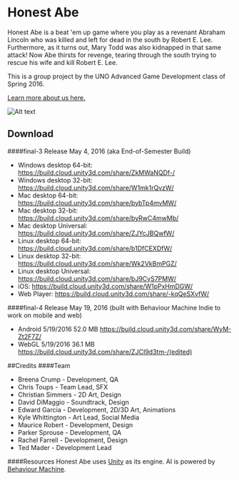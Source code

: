 # Honest Abe
Honest Abe is a beat 'em up game where you play as a revenant Abraham Lincoln who was killed and left for dead in the south by Robert E. Lee. Furthermore, as it turns out, Mary Todd was also kidnapped in that same attack! Now Abe thirsts for revenge, tearing through the south trying to rescue his wife and kill Robert E. Lee.

This is a group project by the UNO Advanced Game Development class of Spring 2016.

[Learn more about us here.](http://www.uno.edu/campus-news/2016/Game-On-UNO-Video-Game-Development-Concentration-Simulates-Real-World-Experience.aspx)

![Alt text](http://i.imgur.com/CLgjKF2.png "Honest Abe")

## Download

####final-3 Release May 4, 2016 (aka End-of-Semester Build)
- Windows desktop 64-bit: https://build.cloud.unity3d.com/share/ZkMWaNQDf-/
- Windows desktop 32-bit: https://build.cloud.unity3d.com/share/W1mk1rQvzW/
- Mac desktop 64-bit: https://build.cloud.unity3d.com/share/bybTp4mvMW/
- Mac desktop 32-bit: https://build.cloud.unity3d.com/share/byRwC4mwMb/
- Mac desktop Universal: https://build.cloud.unity3d.com/share/ZJYcJBQwfW/
- Linux desktop 64-bit:  https://build.cloud.unity3d.com/share/b1DfCEXDfW/
- Linux desktop 32-bit: https://build.cloud.unity3d.com/share/Wk2VkBmPGZ/
- Linux desktop Universal: https://build.cloud.unity3d.com/share/bJ9CyS7PMW/
- iOS:  https://build.cloud.unity3d.com/share/W1pPxHmDGW/
- Web Player: https://build.cloud.unity3d.com/share/-kqQeSXvfW/

####final-4 Release May 19, 2016 (built with Behaviour Machine Indie to work on mobile and web)
- Android    5/19/2016    52.0 MB   https://build.cloud.unity3d.com/share/WyM-Zt2F7Z/
- WebGL     5/19/2016    36.1 MB    https://build.cloud.unity3d.com/share/ZJCI9d3tm-/(edited)

##Credits
####Team
- Breena Crump - Development, QA
- Chris Toups - Team Lead, SFX
- Christian Simmers - 2D Art, Design
- David DiMaggio - Soundtrack, Design
- Edward Garcia - Development, 2D/3D Art, Animations
- Kyle Whittington - Art Lead, Social Media
- Maurice Robert - Development, Design
- Parker Sprouse - Development, QA
- Rachel Farrell - Development, Design
- Ted Mader - Development Lead

####Resources
Honest Abe uses [Unity](https://unity3d.com/) as its engine. AI is powered by [Behaviour Machine](http://www.behaviourmachine.com/).
